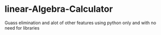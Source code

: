 # linear-Algebra-Calculator
Guass elimination and alot of other features using python only and with no need for libraries
